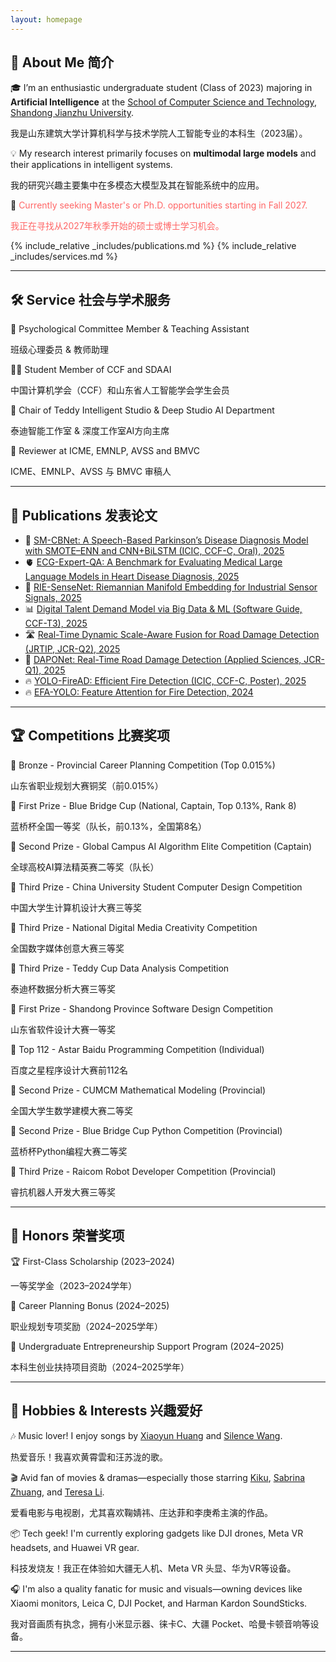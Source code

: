 ```yaml
---
layout: homepage
---
```


## 👋 About Me 简介

🎓 I’m an enthusiastic undergraduate student (Class of 2023) majoring in **Artificial Intelligence** at the [School of Computer Science and Technology](https://www.sdjzu.edu.cn/jsjkx/index.htm), [Shandong Jianzhu University](https://www.sdjzu.edu.cn/).

我是山东建筑大学计算机科学与技术学院人工智能专业的本科生（2023届）。

💡 My research interest primarily focuses on **multimodal large models** and their applications in intelligent systems.

我的研究兴趣主要集中在多模态大模型及其在智能系统中的应用。

📌 <span style="color:#FF6666">Currently seeking Master's or Ph.D. opportunities starting in Fall 2027.</span>  

<span style="color:#FF6666">我正在寻找从2027年秋季开始的硕士或博士学习机会。</span>

{% include_relative _includes/publications.md %}
{% include_relative _includes/services.md %}

---

## 🛠️ Service 社会与学术服务


  🧠 Psychological Committee Member & Teaching Assistant
  
  班级心理委员 & 教师助理

  👨‍💻 Student Member of CCF and SDAAI
  
  中国计算机学会（CCF）和山东省人工智能学会学生会员

  🤖 Chair of Teddy Intelligent Studio & Deep Studio AI Department
  
  泰迪智能工作室 & 深度工作室AI方向主席

  📝 Reviewer at ICME, EMNLP, AVSS and BMVC
  
  ICME、EMNLP、AVSS 与 BMVC 审稿人

---

## 📄 Publications 发表论文

<ul style="margin:0 0 5px;">
<li>🧠 <a href="https://zaozzz.github.io/">SM-CBNet: A Speech-Based Parkinson’s Disease Diagnosis Model with SMOTE–ENN and CNN+BiLSTM (ICIC, CCF-C, Oral), 2025</a></li>


<li>🫀 <a href="https://export.arxiv.org/abs/2502.17475">ECG-Expert-QA: A Benchmark for Evaluating Medical Large Language Models in Heart Disease Diagnosis, 2025</a></li>


<li>📡 <a href="https://arxiv.org/abs/2502.02428">RIE-SenseNet: Riemannian Manifold Embedding for Industrial Sensor Signals, 2025</a></li>

<li>📊 <a href="https://www.rjdk.org.cn/zh/article/doi/10.11907/rjdk.241973/">Digital Talent Demand Model via Big Data & ML (Software Guide, CCF-T3), 2025</a></li>


<li>🛣️ <a href="https://link.springer.com/article/10.1007/s11554-025-01634-w">Real-Time Dynamic Scale-Aware Fusion for Road Damage Detection (JRTIP, JCR-Q2), 2025</a></li>


<li>🚗 <a href="https://www.mdpi.com/2076-3417/15/3/1470">DAPONet: Real-Time Road Damage Detection (Applied Sciences, JCR-Q1), 2025</a></li>


<li>🔥 <a href="https://zaozzz.github.io/">YOLO-FireAD: Efficient Fire Detection (ICIC, CCF-C, Poster), 2025</a></li>


<li>🔥 <a href="https://arxiv.org/abs/2409.12635">EFA-YOLO: Feature Attention for Fire Detection, 2024</a></li>

</ul>

---

## 🏆 Competitions 比赛奖项

🥉 Bronze - Provincial Career Planning Competition (Top 0.015%)

山东省职业规划大赛铜奖（前0.015%）

🥇 First Prize - Blue Bridge Cup (National, Captain, Top 0.13%, Rank 8)

蓝桥杯全国一等奖（队长，前0.13%，全国第8名）

🥈 Second Prize - Global Campus AI Algorithm Elite Competition (Captain)

全球高校AI算法精英赛二等奖（队长）

🥉 Third Prize - China University Student Computer Design Competition

中国大学生计算机设计大赛三等奖

🥉 Third Prize - National Digital Media Creativity Competition

全国数字媒体创意大赛三等奖

🥉 Third Prize - Teddy Cup Data Analysis Competition

泰迪杯数据分析大赛三等奖

🥇 First Prize - Shandong Province Software Design Competition

山东省软件设计大赛一等奖

🎯 Top 112 - Astar Baidu Programming Competition (Individual)

百度之星程序设计大赛前112名

🥈 Second Prize - CUMCM Mathematical Modeling (Provincial)

全国大学生数学建模大赛二等奖

🥈 Second Prize - Blue Bridge Cup Python Competition (Provincial)

蓝桥杯Python编程大赛二等奖

🥉 Third Prize - Raicom Robot Developer Competition (Provincial)

睿抗机器人开发大赛三等奖

---

## 🏅 Honors 荣誉奖项

🏆 First-Class Scholarship (2023–2024)

一等奖学金（2023–2024学年）

💼 Career Planning Bonus (2024–2025)

职业规划专项奖励（2024–2025学年）

🚀 Undergraduate Entrepreneurship Support Program (2024–2025)

本科生创业扶持项目资助（2024–2025学年）
</ul>

---

## 🎵 Hobbies & Interests 兴趣爱好

🎶 Music lover! I enjoy songs by [Xiaoyun Huang](https://m.weibo.cn/u/5043186742) and [Silence Wang](https://weibo.com/silencew).

热爱音乐！我喜欢黄霄雲和汪苏泷的歌。

🎬 Avid fan of movies & dramas—especially those starring [Kiku](https://www.weibo.com/u/3669102477?eqid=e8af036900096f8200000004645b8833), [Sabrina Zhuang](https://weibo.com/u/1314749965?tabtype=feed), and [Teresa Li](https://weibo.com/n/%E6%9D%8E%E5%BA%9A%E5%B8%8CTeresa).

爱看电影与电视剧，尤其喜欢鞠婧祎、庄达菲和李庚希主演的作品。

📦 Tech geek! I'm currently exploring gadgets like DJI drones, Meta VR headsets, and Huawei VR gear.

科技发烧友！我正在体验如大疆无人机、Meta VR 头显、华为VR等设备。

🎧 I'm also a quality fanatic for music and visuals—owning devices like Xiaomi monitors, Leica C, DJI Pocket, and Harman Kardon SoundSticks.

我对音画质有执念，拥有小米显示器、徕卡C、大疆 Pocket、哈曼卡顿音响等设备。

---
